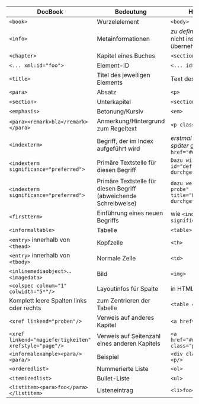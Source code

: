DocBook|Bedeutung|HTML-Markup
-------|---------|-----------
`<book>`|Wurzelelement|`<body>`
`<info>`|Metainformationen|_zu definieren_, ggf. erstmal nicht ins HTML übernehmen
`<chapter>`|Kapitel eines Buches|`<section><h1>`
`<... xml:id="foo">`|Element-ID|`<... id="foo">`
`<title>`|Titel des jeweiligen Elements|Text des `<h*>`-Elements
`<para>`|Absatz|`<p>`
`<section>`|Unterkapitel|`<section><h1>`
`<emphasis>`|Betonung/Kursiv|`<em>`
`<para><remark>bla</remark></para>`|Anmerkung/Hintergrund zum Regeltext|`<p class="remark">bla</p>`
`<indexterm>`|Begriff, der im Index aufgeführt wird|_erstmal nicht übernehmen, später ggf. manuell_ `<a href="#def-probe">`
`<indexterm significance="preferred">`|Primäre Textstelle für diesen Begriff|`Dazu wird eine <dfn id="def-probe">Probe</dfn> durchgeführt`
`<indexterm significance="preferred">`|Primäre Textstelle für diesen Begriff (abweichende Schreibweise)|`dazu werden <dfn id="def-probe" title="Probe">Proben</dfn> durchgeführt`
`<firstterm>`|Einführung eines neuen Begriffs|wie `<indexterm significance="preferred">` 
`<informaltable>`|Tabelle|`<table>`
`<entry>` innerhalb von `<thead>`|Kopfzelle|`<th>`
`<entry>` innerhalb von `<tbody>`|Normale Zelle|`<td>`
`<inlinemediaobject>`...`<imagedata>`|Bild|`<img>`
`<colspec colnum="1" colwidth="5*"/>`|Layoutinfos für Spalte|in HTML erstmal nicht nötig
Komplett leere Spalten links oder rechts|zum Zentrieren der Tabelle|`<table class="center">`
`<xref linkend="proben"/>`|Verweis auf anderes Kapitel|`<a href="#proben">TODO</a>`
`<xref linkend="magiefertigkeiten" xrefstyle="page"/>`|Verweis auf Seitenzahl eines anderen Kapitels|`<a href="#magiefertigkeiten" class="page">TODO</a>`
`<informalexample><para/><para/>`|Beispiel|`<div class="example"><p/><p/>`
`<orderedlist>`|Nummerierte Liste|`<ol>`
`<itemizedlist>`|Bullet-Liste|`<ul>`
`<listitem><para>foo</para></listitem>`|Listeneintrag|`<li>foo</li>`
